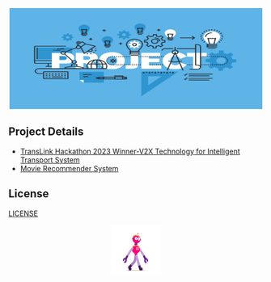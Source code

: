 <p align="center">
  <img width="500" height="200" src="/img/project.jpeg">
</p>

## Project Details

- [TransLink Hackathon 2023 Winner-V2X Technology for Intelligent Transport System](TransLink/TransLink_Intelligent_Transport_System/Team10_ThinkTECH2023_Final.pdf)
- [Movie Recommender System](MovieRecommender)

## License

[LICENSE](LICENSE)

<p align="center">
  <img width="100" height="100" src="/img/ai.gif">
</p>
